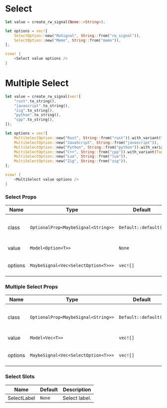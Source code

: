 # Select

```rust demo
let value = create_rw_signal(None::<String>);

let options = vec![
    SelectOption::new("RwSignal", String::from("rw_signal")),
    SelectOption::new("Memo", String::from("memo")),
];

view! {
    <Select value options />
}
```

# Multiple Select

```rust demo
let value = create_rw_signal(vec![
    "rust".to_string(),
    "javascript".to_string(),
    "zig".to_string(),
    "python".to_string(),
    "cpp".to_string(),
]);

let options = vec![
    MultiSelectOption::new("Rust", String::from("rust")).with_variant(TagVariant::Success),
    MultiSelectOption::new("JavaScript", String::from("javascript")),
    MultiSelectOption::new("Python", String::from("python")).with_variant(TagVariant::Warning),
    MultiSelectOption::new("C++", String::from("cpp")).with_variant(TagVariant::Error),
    MultiSelectOption::new("Lua", String::from("lua")),
    MultiSelectOption::new("Zig", String::from("zig")),
];

view! {
    <MultiSelect value options />
}
```

### Select Props

| Name    | Type                                | Default              | Description                               |
| ------- | ----------------------------------- | -------------------- | ----------------------------------------- |
| class   | `OptionalProp<MaybeSignal<String>>` | `Default::default()` | Addtional classes for the select element. |
| value   | `Model<Option<T>>`                  | `None`               | Checked value.                            |
| options | `MaybeSignal<Vec<SelectOption<T>>>` | `vec![]`             | Options that can be selected.             |

### Multiple Select Props

| Name    | Type                                | Default              | Description                               |
| ------- | ----------------------------------- | -------------------- | ----------------------------------------- |
| class   | `OptionalProp<MaybeSignal<String>>` | `Default::default()` | Addtional classes for the select element. |
| value   | `Model<Vec<T>>`                     | `vec![]`             | Checked values.                           |
| options | `MaybeSignal<Vec<SelectOption<T>>>` | `vec![]`             | Options that can be selected.             |

### Select Slots

| Name        | Default | Description   |
| ----------- | ------- | ------------- |
| SelectLabel | `None`  | Select label. |
